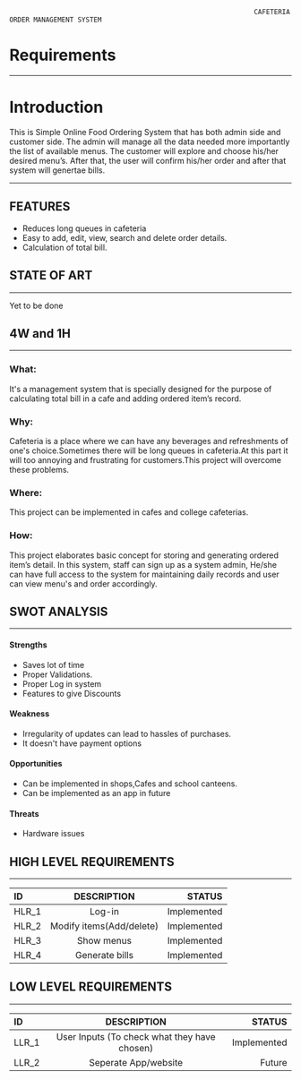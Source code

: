                                                                  CAFETERIA ORDER MANAGEMENT SYSTEM
# Requirements
-----------------------------------------------------------------------------------------------------------------------------------------------------------------------------
# Introduction
This is Simple Online Food Ordering System that has both admin side and customer side. The admin will manage all the data needed more importantly the list of available menus. The customer will explore and choose his/her desired menu’s. After that, the user will confirm his/her order and after that system will genertae bills.
    
--------------------------------------------------------------------------------------------------
## FEATURES

* Reduces  long queues in cafeteria
* Easy to add, edit, view, search and delete order details.
* Calculation of total bill.

## STATE OF ART
-------------------------------------------------------------------------------------------------

Yet to be done


## 4W and 1H
----------------------------------------------------------------------------------------------------

### What:
It's a management system that is specially designed for the purpose of calculating total bill in a cafe and adding ordered item’s record.
### Why:
Cafeteria is a place where we can have any beverages and refreshments of one's choice.Sometimes there will be long queues in cafeteria.At this part it will  too annoying and frustrating for customers.This project will overcome these problems.
### Where:
This project can be implemented in cafes and college cafeterias.
### How:
This project elaborates basic concept for storing and generating ordered item’s detail. In this system, staff can sign up as a system admin, He/she can have full access to the system for maintaining daily records and user can view menu's and order accordingly.

## SWOT ANALYSIS
-------------------------------------------------------------------------------------------------
#### Strengths
* Saves lot of time
* Proper Validations.
* Proper Log in system
* Features to give Discounts

#### Weakness
* Irregularity of updates can lead to hassles of purchases.
* It doesn't have payment options

#### Opportunities
* Can be implemented in shops,Cafes and school canteens.
* Can be implemented as an app in future

#### Threats
* Hardware issues

## HIGH LEVEL REQUIREMENTS 
-------------------------------------------------------------------------------------------------
| ID| DESCRIPTION | STATUS |
| :---         |     :---:      |          ---: |
| HLR_1   |    Log-in  | Implemented    |
| HLR_2     | Modify items(Add/delete)       | Implemented      |
| HLR_3   |    Show menus  | Implemented    |
| HLR_4     | Generate bills       | Implemented      |


## LOW LEVEL REQUIREMENTS
--------------------------------------------------------------------------------------------------
| ID| DESCRIPTION | STATUS |
| :---         |     :---:      |          ---: |
| LLR_1   |    User Inputs (To check what they have chosen)  | Implemented    |
| LLR_2     | Seperate App/website      | Future      |



